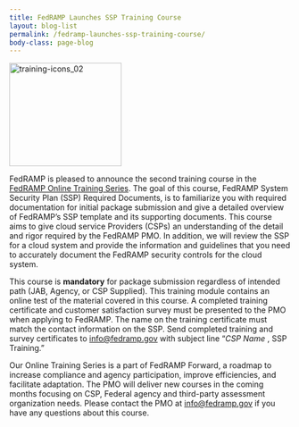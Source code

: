```yaml
---
title: FedRAMP Launches SSP Training Course
layout: blog-list 
permalink: /fedramp-launches-ssp-training-course/
body-class: page-blog
---
```

<img class=" size-full wp-image-31172 alignright" src="https://s3.amazonaws.com/sitesusa/wp-content/uploads/sites/482/2015/07/training-icons_02.png" alt="training-icons_02" width="201" height="185" />

FedRAMP is pleased to announce the second training course in the [FedRAMP Online Training Series](https://www.fedramp.gov/resources/training/). The goal of this course, FedRAMP System Security Plan (SSP) Required Documents, is to familiarize you with required documentation for initial package submission and give a detailed overview of FedRAMP’s SSP template and its supporting documents. This course aims to give cloud service Providers (CSPs) an understanding of the detail and rigor required by the FedRAMP PMO. In addition, we will review the SSP for a cloud system and provide the information and guidelines that you need to accurately document the FedRAMP security controls for the cloud system.

This course is **mandatory** for package submission regardless of intended path (JAB, Agency, or CSP Supplied). This training module contains an online test of the material covered in this course. A completed training certificate and customer satisfaction survey must be presented to the PMO when applying to FedRAMP. The name on the training certificate must match the contact information on the SSP. Send completed training and survey certificates to <info@fedramp.gov> with subject line “_CSP Name_ , SSP Training.”

Our Online Training Series is a part of FedRAMP Forward, a roadmap to increase compliance and agency participation, improve efficiencies, and facilitate adaptation. The PMO will deliver new courses in the coming months focusing on CSP, Federal agency and third-party assessment organization needs. Please contact the PMO at <info@fedramp.gov> if you have any questions about this course.

